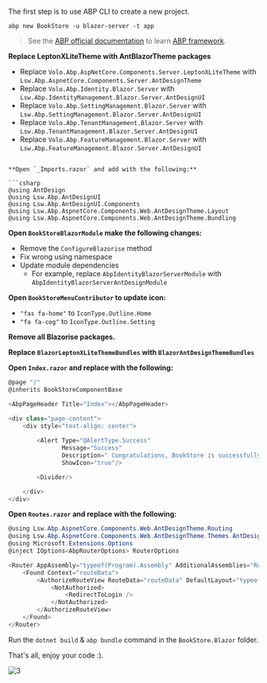 The first step is to use ABP CLI to create a new project.

`abp new BookStore -u blazor-server -t app`

> See the [ABP official documentation](https://docs.abp.io) to learn [ABP framework](https://github.com/abpframework/abp).

**Replace LeptonXLiteTheme with AntBlazorTheme packages**

* Replace `Volo.Abp.AspNetCore.Components.Server.LeptonXLiteTheme` with `Lsw.Abp.AspnetCore.Components.Server.AntDesignTheme`
* Replace `Volo.Abp.Identity.Blazor.Server` with `Lsw.Abp.IdentityManagement.Blazor.Server.AntDesignUI`
* Replace `Volo.Abp.SettingManagement.Blazor.Server` with `Lsw.Abp.SettingManagement.Blazor.Server.AntDesignUI`
* Replace `Volo.Abp.TenantManagement.Blazor.Server` with `Lsw.Abp.TenantManagement.Blazor.Server.AntDesignUI`
* Replace `Volo.Abp.FeatureManagement.Blazor.Server` with `Lsw.Abp.FeatureManagement.Blazor.Server.AntDesignUI`

```

**Open `_Imports.razor` and add with the following:**

```csharp
@using AntDesign
@using Lsw.Abp.AntDesignUI
@using Lsw.Abp.AntDesignUI.Components
@using Lsw.Abp.AspnetCore.Components.Web.AntDesignTheme.Layout
@using Lsw.Abp.AspnetCore.Components.Web.AntDesignTheme.Bundling
```

**Open `BookStoreBlazorModule` make the following changes:**

* Remove the `ConfigureBlazorise` method
* Fix wrong using namespace
* Update module dependencies
    * For example, replace `AbpIdentityBlazorServerModule` with `AbpIdentityBlazorServerAntDesignModule`

**Open `BookStoreMenuContributor` to update icon:**

* `"fas fa-home"` to `IconType.Outline.Home`
* `"fa fa-cog"` to `IconType.Outline.Setting`

**Remove all Blazorise packages.**

**Replace `BlazorLeptonXLiteThemeBundles` with `BlazorAntDesignThemeBundles`**

**Open `Index.razor` and replace with the following:**

```csharp
@page "/"
@inherits BookStoreComponentBase

<AbpPageHeader Title="Index"></AbpPageHeader>

<div class="page-content">
    <div style="text-align: center">
        
        <Alert Type="@AlertType.Success"
               Message="Success"
               Description=" Congratulations, BookStore is successfully running!"
               ShowIcon="true"/>

        <Divider/>

    </div>
</div>
```

**Open `Routes.razor` and replace with the following:**

```csharp
@using Lsw.Abp.AspnetCore.Components.Web.AntDesignTheme.Routing
@using Lsw.Abp.AspnetCore.Components.Web.AntDesignTheme.Themes.AntDesignTheme
@using Microsoft.Extensions.Options
@inject IOptions<AbpRouterOptions> RouterOptions

<Router AppAssembly="typeof(Program).Assembly" AdditionalAssemblies="RouterOptions.Value.AdditionalAssemblies">
    <Found Context="routeData">
        <AuthorizeRouteView RouteData="routeData" DefaultLayout="typeof(DefaultLayout)">
            <NotAuthorized>
                <RedirectToLogin />
            </NotAuthorized>
        </AuthorizeRouteView>
    </Found>
</Router>
```

Run the `dotnet build` & `abp bundle` command in the `BookStore.Blazor` folder.

That's all, enjoy your code :).

![3](img/3.png)